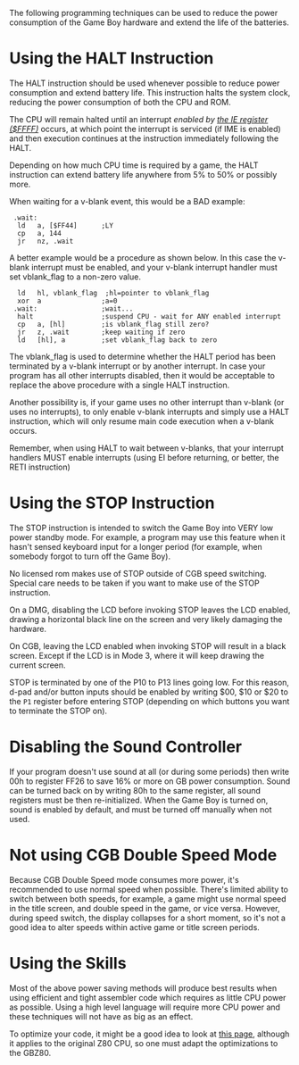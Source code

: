 The following programming techniques can be used to reduce the power
consumption of the Game Boy hardware and extend the life of the
batteries.

# Using the HALT Instruction

The HALT instruction should be used whenever possible to reduce power
consumption and extend battery life. This instruction halts the
system clock, reducing the power consumption of both the CPU and ROM.

The CPU will remain halted until an interrupt *enabled by [the IE register ($FFFF)](#ffff-ie-interrupt-enable-r-w)* occurs, at which point the
interrupt is serviced (if IME is enabled)
and then execution continues at the instruction immediately following the
HALT.

Depending on how much CPU time is required by a game, the HALT
instruction can extend battery life anywhere from 5% to 50% or possibly
more.

When waiting for a v-blank event, this would be a BAD example:

```
 .wait:
  ld   a, [$FF44]      ;LY
  cp   a, 144
  jr   nz, .wait
```

A better example would be a procedure as shown below. In this case the
v-blank interrupt must be enabled, and your v-blank interrupt handler
must set vblank_flag to a non-zero value.

```
  ld   hl, vblank_flag  ;hl=pointer to vblank_flag
  xor  a               ;a=0
 .wait:                ;wait...
  halt                 ;suspend CPU - wait for ANY enabled interrupt
  cp   a, [hl]         ;is vblank_flag still zero?
  jr   z, .wait        ;keep waiting if zero
  ld   [hl], a         ;set vblank_flag back to zero
```
The vblank_flag is used to determine whether the HALT period has been
terminated by a v-blank interrupt or by another interrupt. In case your
program has all other interrupts disabled, then it would be acceptable to
replace the above procedure with a single HALT instruction.

Another possibility is, if your game uses no other interrupt than v-blank
(or uses no interrupts), to only enable v-blank interrupts and simply use
a HALT instruction, which will only resume main code execution when a
v-blank occurs.

Remember, when using HALT to wait between v-blanks, that your interrupt
handlers MUST enable interrupts (using EI before returning, or
better, the RETI instruction)

# Using the STOP Instruction

The STOP instruction is intended to switch the Game Boy into VERY low
power standby mode. For example, a program may use this feature when it
hasn't sensed keyboard input for a longer period (for example, when
somebody forgot to turn off the Game Boy).

No licensed rom makes use of STOP outside of CGB speed switching.
Special care needs to be taken if you want to make use of the STOP
instruction.

On a DMG, disabling the LCD before invoking STOP leaves the LCD enabled,
drawing a horizontal black line on the screen and very likely damaging the
hardware.

On CGB, leaving the LCD enabled when invoking STOP will result in a
black screen. Except if the LCD is in Mode 3, where it will keep drawing
the current screen.

STOP is terminated by one of the P10 to P13 lines going low. For this
reason, d-pad and/or button inputs should be enabled by writing $00,
$10 or $20 to the `P1` register before entering STOP (depending on which
buttons you want to terminate the STOP on).

# Disabling the Sound Controller

If your program doesn't use sound at all (or during some periods) then
write 00h to register FF26 to save 16% or more on GB power consumption.
Sound can be turned back on by writing 80h to the same register, all
sound registers must be then re-initialized. When the Game Boy is turned
on, sound is enabled by default, and must be turned off manually when
not used.

# Not using CGB Double Speed Mode

Because CGB Double Speed mode consumes more power, it's recommended to
use normal speed when possible. There's limited ability to switch
between both speeds, for example, a game might use normal speed in the
title screen, and double speed in the game, or vice versa. However,
during speed switch, the display collapses for a short moment, so it's
not a good idea to alter speeds within active game or title screen
periods.

# Using the Skills

Most of the above power saving methods will produce best results when
using efficient and tight assembler code which requires as little CPU
power as possible. Using a high level language will require more CPU
power and these techniques will not have as big as an effect.

To optimize your code, it might be a good idea to look at [this
page](http://wikiti.brandonw.net/index.php?title=Z80_Optimization),
although it applies to the original Z80 CPU, so one must adapt the
optimizations to the GBZ80.

